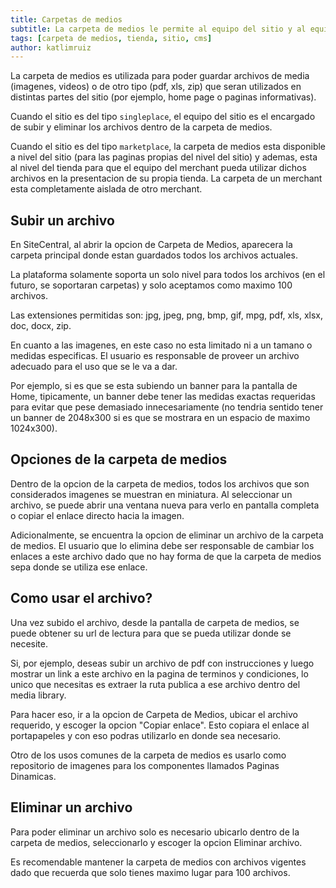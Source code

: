 ```yaml
---
title: Carpetas de medios
subtitle: La carpeta de medios le permite al equipo del sitio y al equipo del merchant subir imagenes y otros archivos para ser usados en la presentacion del sitio o de la tienda.
tags: [carpeta de medios, tienda, sitio, cms]
author: katlimruiz
---
```


La carpeta de medios es utilizada para poder guardar archivos de media (imagenes, videos) o de otro tipo (pdf, xls, zip) que seran utilizados en distintas partes del sitio (por ejemplo, home page o paginas informativas).

Cuando el sitio es del tipo `singleplace`, el equipo del sitio es el encargado de subir y eliminar los archivos dentro de la carpeta de medios.

Cuando el sitio es del tipo `marketplace`, la carpeta de medios esta disponible a nivel del sitio (para las paginas propias del nivel del sitio) y ademas, esta al nivel del tienda para que el equipo del merchant pueda utilizar dichos archivos en la presentacion de su propia tienda. La carpeta de un merchant esta completamente aislada de otro merchant.

## Subir un archivo
En SiteCentral, al abrir la opcion de Carpeta de Medios, aparecera la carpeta principal donde estan guardados todos los archivos actuales.

La plataforma solamente soporta un solo nivel para todos los archivos (en el futuro, se soportaran carpetas) y solo aceptamos como maximo 100 archivos.

Las extensiones permitidas son: jpg, jpeg, png, bmp, gif, mpg, pdf, xls, xlsx, doc, docx, zip.

En cuanto a las imagenes, en este caso no esta limitado ni a un tamano o medidas especificas. El usuario es responsable de proveer un archivo adecuado para el uso que se le va a dar.

Por ejemplo, si es que se esta subiendo un banner para la pantalla de Home, tipicamente, un banner debe tener las medidas exactas requeridas para evitar que pese demasiado innecesariamente (no tendria sentido tener un banner de 2048x300 si es que se mostrara en un espacio de maximo 1024x300).

## Opciones de la carpeta de medios
Dentro de la opcion de la carpeta de medios, todos los archivos que son considerados imagenes se muestran en miniatura. Al seleccionar un archivo, se puede abrir una ventana nueva para verlo en pantalla completa o copiar el enlace directo hacia la imagen.

Adicionalmente, se encuentra la opcion de eliminar un archivo de la carpeta de medios. El usuario que lo elimina debe ser responsable de cambiar los enlaces a este archivo dado que no hay forma de que la carpeta de medios sepa donde se utiliza ese enlace.

## Como usar el archivo?
Una vez subido el archivo, desde la pantalla de carpeta de medios, se puede obtener su url de lectura para que se pueda utilizar donde se necesite.

Si, por ejemplo, deseas subir un archivo de pdf con instrucciones y luego mostrar un link a este archivo en la pagina de terminos y condiciones, lo unico que necesitas es extraer la ruta publica a ese archivo dentro del media library.

Para hacer eso, ir a la opcion de Carpeta de Medios, ubicar el archivo requerido, y escoger la opcion "Copiar enlace". Esto copiara el enlace al portapapeles y con eso podras utilizarlo en donde sea necesario.

Otro de los usos comunes de la carpeta de medios es usarlo como repositorio de imagenes para los componentes llamados Paginas Dinamicas.

## Eliminar un archivo
Para poder eliminar un archivo solo es necesario ubicarlo dentro de la carpeta de medios, seleccionarlo y escoger la opcion Eliminar archivo.

Es recomendable mantener la carpeta de medios con archivos vigentes dado que recuerda que solo tienes maximo lugar para 100 archivos.